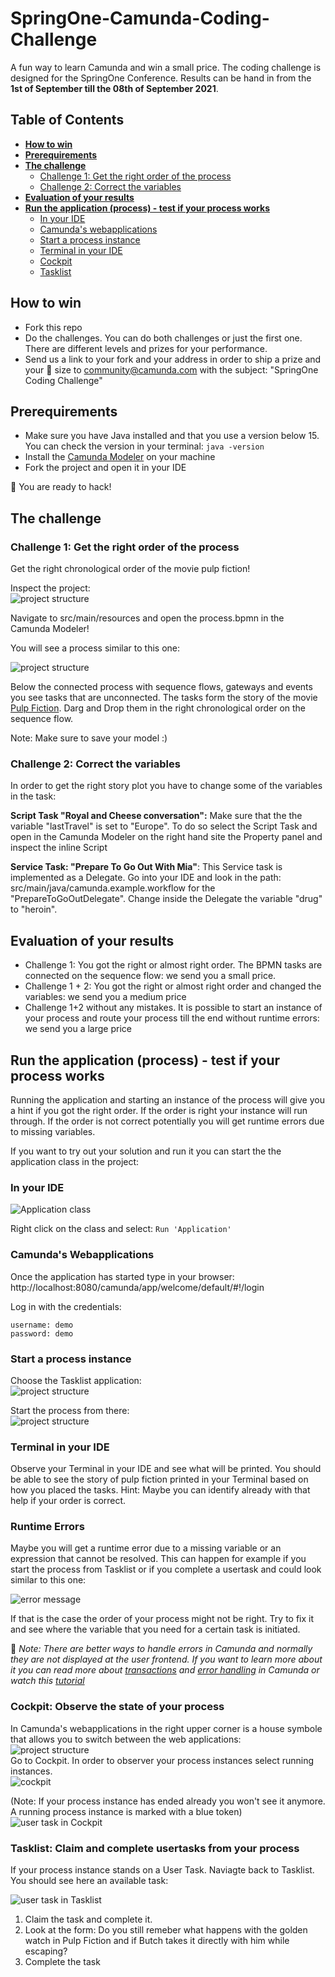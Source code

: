 # SpringOne-Camunda-Coding-Challenge
A fun way to learn Camunda and win a small price. The coding challenge is designed for the SpringOne Conference. Results can be hand in from the **1st of September till the 08th of September 2021**. 

## Table of Contents  
- **[How to win](#how-to-win)**  
- **[Prerequirements](#prerequirements)**  
- **[The challenge](#the-challenge)**  
  - [Challenge 1: Get the right order of the process](#challenge-1-get-the-right-order-of-the-process)  
  - [Challenge 2: Correct the variables](#challenge-2-correct-the-variables)  
- **[Evaluation of your results](#evaluation-of-your-results)**   
- **[Run the application (process) - test if your process works](#run-the-application-process---test-if-your-process-works)**  
  - [In your IDE](#in-your-ide)  
  - [Camunda's webapplications](#camundas-webapplications)   
  - [Start a process instance](#start-a-process-instance)   
  - [Terminal in your IDE](#terminal-in-your-ide)   
  - [Cockpit](#cockpit-observe-the-state-of-your-process)   
  - [Tasklist](#tasklist-claim-and-complete-usertasks-from-your-process)  



## How to win 
- Fork this repo
- Do the challenges. You can do both challenges or just the first one. There are different levels and prizes for your performance.
- Send us a link to your fork and your address in order to ship a prize and your :shirt: size to community@camunda.com with the subject: "SpringOne Coding Challenge"

## Prerequirements 
- Make sure you have Java installed and that you use a version below 15. You can check the version in your terminal: `java -version`
- Install the [Camunda Modeler](https://camunda.com/download/modeler/) on your machine
- Fork the project and open it in your IDE

:tada: You are ready to hack!

## The challenge

### Challenge 1: Get the right order of the process
Get the right chronological order of the movie pulp fiction! 

Inspect the project:  
![project structure](/img/project.png)

Navigate to src/main/resources and open the process.bpmn in the Camunda Modeler! 

You will see a process similar to this one: 

![project structure](/img/process-without-tasks.png)

Below the connected process with sequence flows, gateways and events you see tasks that are unconnected. The tasks form the story of the movie [Pulp Fiction](https://en.wikipedia.org/wiki/Pulp_Fiction). Darg and Drop them in the right chronological order on the sequence flow.  

Note: Make sure to save your model :)  

### Challenge 2: Correct the variables

In order to get the right story plot you have to change some of the variables in the task: 

**Script Task "Royal and Cheese conversation":** 
Make sure that the the variable "lastTravel" is set to "Europe". To do so select the Script Task and open in the Camunda Modeler on the right hand site the Property panel and inspect the inline Script

**Service Task: "Prepare To Go Out With Mia"**: 
This Service task is implemented as a Delegate. Go into your IDE and look in the path: src/main/java/camunda.example.workflow for the "PrepareToGoOutDelegate". Change inside the Delegate the variable "drug" to "heroin". 

## Evaluation of your results
- Challenge 1: You got the right or almost right order. The BPMN tasks are connected on the sequence flow: we send you a small price.
- Challenge 1 + 2: You got the right or almost right order and changed the variables: we send you a medium price
- Challenge 1+2 without any mistakes. It is possible to start an instance of your process and route your process till the end without runtime errors:  we send you a large price

## Run the application (process) - test if your process works  
Running the application and starting an instance of the process will give you a hint if you got the right order. If the order is right your instance will run through. If the order is not correct potentially you will get runtime errors due to missing variables.

If you want to try out your solution and run it you can start the the application class in the project:  

### In your IDE

![Application class](/img/applicationClass.png)  

Right click on the class and select: `Run 'Application'`  


### Camunda's Webapplications

Once the application has started type in your browser:  
http://localhost:8080/camunda/app/welcome/default/#!/login   

Log in with the credentials:  
```
username: demo    
password: demo   
```
### Start a process instance

Choose the Tasklist application:  
![project structure](/img/applications.png)

Start the process from there:  
![project structure](/img/startProcess.png)  


### Terminal in your IDE

Observe your Terminal in your IDE and see what will be printed. You should be able to see the story of pulp fiction printed in your Terminal based on how you placed the tasks. Hint: Maybe you can identify already with that help if your order is correct. 


### Runtime Errors

Maybe you will get a runtime error due to a missing variable or an expression that cannot be resolved. This can happen for example if you start the process from Tasklist or if you complete a usertask and could look similar to this one:  

![error message](/img/Error-message.png) 

If that is the case the order of your process might not be right. Try to fix it and see where the variable that you need for a certain task is initiated.  

:pushpin: *Note: There are better ways to handle errors in Camunda and normally they are not displayed at the user frontend. If you want to learn more about it you can read more about [transactions](https://docs.camunda.org/manual/7.15/user-guide/process-engine/error-handling/) and [error handling](https://camunda.com/best-practices/dealing-with-problems-and-exceptions/) in Camunda or watch this [tutorial](https://www.youtube.com/watch?v=tjR3GIsdGxk)*



### Cockpit: Observe the state of your process
In Camunda's webapplications in the right upper corner is a house symbole that allows you to switch between the web applications:  
![project structure](/img/house.png)  
Go to Cockpit. In order to observer your process instances select running instances.   
![cockpit](/img/cockpit.png)

(Note: If your process instance has ended already you won't see it anymore. A running process instance is marked with a blue token)  
![user task in Cockpit](/img/usertask-cockpit.png)

### Tasklist: Claim and complete usertasks from your process

If your process instance stands on a User Task. Naviagte back to Tasklist. You should see here an available task:  

![user task in Tasklist](/img/Usertask.png)

1. Claim the task and complete it. 
2. Look at the form: Do you still remeber what happens with the golden watch in Pulp Fiction and if Butch takes it directly with him while escaping?
3. Complete the task








